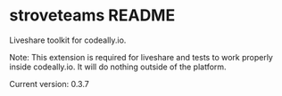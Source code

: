 # stroveteams README

Liveshare toolkit for codeally.io.

Note: This extension is required for liveshare and tests to work properly inside codeally.io. It will do nothing outside of the platform.

Current version: 0.3.7
